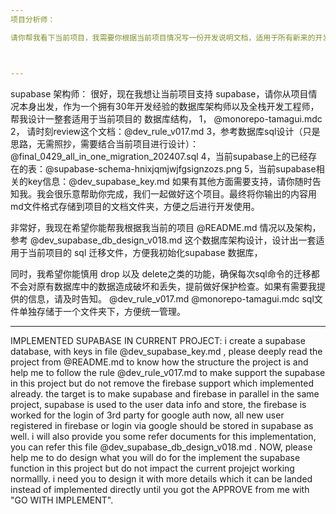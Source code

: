 ```yaml
---
项目分析师：

请你帮我看下当前项目，我需要你根据当前项目情况写一份开发说明文档，适用于所有新来的开发人员，无论是从产品经理、后端开发、前端开发、全栈程序员、美术ui、ux、测试工程师的角度进行思考和书写，让所有开发人员通过你写的 @README.md 文件，就可以清楚地了解项目以及对项目进行快速上手开发，包括产品设计、技术栈，美术风格，目录结构等（包括但不限于，我只是举例，希望你能更加完善、更加专业的书写项目说明文档）。如果有问题，可以随时提出，我将为你解答。



---
```

supabase 架构师：
很好，现在我想让当前项目支持 supabase，请你从项目情况本身出发，作为一个拥有30年开发经验的数据库架构师以及全栈开发工程师，帮我设计一整套适用于当前项目的 数据库结构，
1，
@monorepo-tamagui.mdc 
2， 请时刻review这个文档：@dev_rule_v017.md 
3，参考数据库sql设计（只是思路，无需照抄，需要结合当前项目进行设计）：@final_0429_all_in_one_migration_202407.sql 
4，当前supabase上的已经存在的表：@supabase-schema-hnixjqmjwjfgsignzozs.png 
5，当前supabase相关的key信息：@dev_supabase_key.md 
如果有其他方面需要支持，请你随时告知我。我会很乐意帮助你完成，我们一起做好这个项目。最终将你输出的内容用md文件格式存储到项目的文档文件夹，方便之后进行开发使用。


非常好，我现在希望你能帮我根据我当前的项目 @README.md 情况以及架构，参考 @dev_supabase_db_design_v018.md 这个数据库架构设计，设计出一套适用于当前项目的 sql 迁移文件，方便我初始化supabase 数据库，

同时，我希望你能慎用 drop 以及 delete之类的功能，确保每次sql命令的迁移都不会对原有数据库中的数据造成破坏和丢失，提前做好保护检查。如果有需要我提供的信息，请及时告知。 @dev_rule_v017.md @monorepo-tamagui.mdc sql文件单独存储于一个文件夹下，方便统一管理。




---
IMPLEMENTED SUPABASE IN CURRENT PROJECT:
i create a supabase database, with keys in file @dev_supabase_key.md , please deeply read the project from @README.md to know how the structure the project is and help me to follow the rule @dev_rule_v017.md  to make support the supabase in this project but do not remove the firebase support which implemented already. the target is to make supabase and firebase in parallel in the same project, supabase is used to the user data info and store, the firebase is worked for the login of 3rd party for google auth now, all new user registered in firebase or login via google should be stored in supabase as well. i will also provide you some refer documents for this implementation, you can refer this file @dev_supabase_db_design_v018.md . NOW, please help me to do design what you will do for the implement the supabase function in this project but do not impact the current projejct working normallly. i need you to design it with more details which it can be landed instead of implemented directly until you got the APPROVE from me with "GO WITH IMPLEMENT".